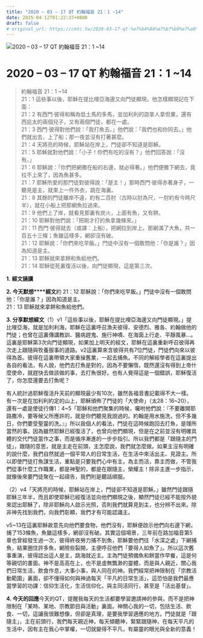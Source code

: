 ```yaml
---
title: "2020 – 03 – 17 QT 約翰福音 21：1 ~14"
date: 2025-04-12T01:22:37+0800
draft: false
# original_url: https://cmtc.tw/2020-03-17-qt-%e7%b4%84%e7%bf%b0%e7%a6%8f%e9%9f%b3-21%ef%bc%9a1-14
---
```


![2020 – 03 – 17 QT 約翰福音 21：1 ~14](/images/qt.jpg   "2020 – 03 – 17 QT 約翰福音 21：1 ~14")

# 2020 – 03 – 17 QT 約翰福音 21：1 ~14

> 約翰福音 21：1 ~14  
> 21：1 這些事以後，耶穌在提比哩亞海邊又向門徒顯現。他怎樣顯現記在下面：  
> 21：2 有西門‧彼得和稱為低土馬的多馬，並加利利的迦拿人拿但業，還有西庇太的兩個兒子，又有兩個門徒，都在一處。  
> 21：3 西門‧彼得對他們說：「我打魚去。」他們說：「我們也和你同去。」他們就出去，上了船；那一夜並沒有打著甚麼。  
> 21：4 天將亮的時候，耶穌站在岸上，門徒卻不知道是耶穌。  
> 21：5 耶穌就對他們說：「小子！你們有吃的沒有？」他們回答說：「沒有。」  
> 21：6 耶穌說：「你們把網撒在船的右邊，就必得著。」他們便撒下網去，竟拉不上來了，因為魚甚多。  
> 21：7 耶穌所愛的那門徒對彼得說：「是主！」那時西門‧彼得赤著身子，一聽見是主，就束上一件外衣，跳在海裏。  
> 21：8 其餘的門徒離岸不遠，約有二百肘（古時以肘為尺，一肘約有今時尺半），就在小船上把那網魚拉過來。  
> 21：9 他們上了岸，就看見那裏有炭火，上面有魚，又有餅。  
> 21：10 耶穌對他們說：「把剛才打的魚拿幾條來。」  
> 21：11 西門‧彼得就去（或譯：上船），把網拉到岸上。那網滿了大魚，共一百五十三條；魚雖這樣多，網卻沒有破。  
> 21：12 耶穌說：「你們來吃早飯。」門徒中沒有一個敢問他：「你是誰？」因為知道是主。  
> 21：13 耶穌就來拿餅和魚給他們。  
> 21：14 耶穌從死裏復活以後，向門徒顯現，這是第三次。

**1.** **經文誦讀**

**2. 今天默想****經文**約 21：12 耶穌說：「你們來吃早飯。」門徒中沒有一個敢問他：「你是誰？」因為知道是主。  
21：13 耶穌就來拿餅和魚給他們。

**3. 分享默想經文**（1）v1「這些事以後，耶穌在提比哩亞海邊又向門徒顯現。」提比哩亞海，就是加利利海，耶穌在這裏呼召漁夫彼得、安德烈、雅各、約翰做他的門徒；也曾在這裏傳講教訓、醫病趕鬼、施行神嘖、在海面上行走、平靜風暴…。這裏是耶穌第3次向門徒顯現，如果加上明天的經文，耶穌在這裏重新呼召彼得再次走上跟隨與牧養服事的道路。v2這裏算來含彼得共有7位門徒，門徒們向來以彼得為首。彼得在這裏帶領大家重操舊業，一起去捕魚。不同的解經學者在這裏提出各自的看法，有人說，他們去打魚是對的，因為不要懶惰，既然還沒有得到上帝什麼使命，就趕快去做該做的事，去打魚很好。也有人覺得這是一個錯誤，耶穌復活了，你怎麼還要去打魚呢？

有人統計過耶穌復活升天前的顯現最少有10次，雖然各福音書記載得不大一樣。有一次是在加利利約定的山上，耶穌頒佈了門徒的「大使命」（太28：16\~20），還有一處是使徒行傳1：4\~5「耶穌和他們聚集的時候，囑咐他們說：『不要離開耶路撒冷，要等候父所應許的，就是你們聽見我說過的。約翰是用水施洗，但不多幾日，你們要受聖靈的洗。』」所以我個人的看法，門徒在這時候跑回去打魚，是理所當然的事。因為雖然耶穌已經復活了，也曾向他們顯現，但是在之前並沒有明確具體的交代門徒當作之事，而是循序漸進的一步步指引。所以我們都是「跟隨主的門徒」，跟隨的意思，就是主走在前頭，主怎麼說，我們就怎麼做。如果主沒有明確的說什麼，我們自然就過一個平常人的日常生活，在生活中來活出主、見證主。所以即使門徒打魚謀生活，重點是只要我們心中有主，為主而活，靠主而做，不管我們從事什麼工作職業，都是神聖的，都是在跟隨主，榮耀主！除非主進一步指示，就像後來要門徒聚在一起禱告，我們則是聽話順服。

（2）v4「天將亮的時候，耶穌站在岸上，門徒卻不知道是耶穌。」雖然門徒跟隨耶穌三年半，而且即使耶穌已經復活並向他們顯現之後，顯然門徒已經不能按外貌來認出耶穌了，除非耶穌向人啟示光照，否則我們就算見到主，也分辨不出來。除非神先找到我們，向我們彰顯，我們才有可能認識主。

v5\~13在這裏耶穌故意先向他們要食物，他們沒有，耶穌便啟示他們向右邊下網，捕了153條魚，魚雖這樣多，網卻沒有破。其實這個場景，三年前在路加福音第5章也曾經發生過一次，彼得終夜勞力捕不到魚，耶穌要他們往「水深之處」下網捕魚，結果圈住許多魚，網險些裂開，主便呼召他們「要得人如魚了」。所以這次舊事重演，彼得認出這人是主，跳海就近主。主為門徒預備魚和餅當作早餐，這是何等親切的畫面。神不是高高在上，也不是虛無飄渺的靈體，而是與人親近，關心我們日常生活，飲食作息，大事小事，與人同在的神。我們經常把神限制在「宗教活動範圍」裏面，卻不懂得如何與神過每天「平凡的日常生活」，這恐怕是我們最應當學習的功課：信仰生活化，生活信仰化，與主同活同行，甚至是「活出基督」。

**4. 今天的回應**今天的QT，提醒我每天的生活都要學習邀請神的參與，而不是把神限制在「某時、某地、宗教節目與活動」裏面。神關心我的一切，包括生活、飲食、一切，這讓我很難想像，但卻是真理，是要我學習適應的地方。門徒就是「跟隨主」，主在前頭行，我們每天親近神，每天傾聽神，緊緊跟隨神，在每天平凡的生活中，因有主在我心中掌權，一切就變得不平凡，有屬靈的眼光與全新的意義！